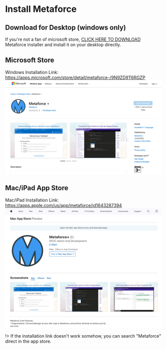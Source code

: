 # Install Metaforce

## Download for Desktop (windows only)

If you're not a fan of microsoft store, [CLICK HERE TO DOWNLOAD](https://github.com/metaforce-quasar/metaforce-docs/raw/main/win-installs/Metaforce-latest.msi?download) Metaforce installer and install it on your desktop directly.

## Microsoft Store

Windows Installation Link: https://apps.microsoft.com/store/detail/metaforce-/9N9ZD9T6RGZP
![Add a new org](./images/install-win.jpg ":size=70%")

## Mac/iPad App Store

Mac/iPad Installation Link: https://apps.apple.com/us/app/metaforce/id1643287394
![Add a new org](./images/install-mac.jpg ":size=70%")

!> If the installation link doesn't work somehow, you can search "Metaforce" direct in the app store.
